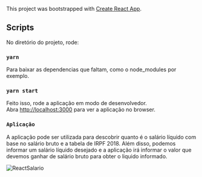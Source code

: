 This project was bootstrapped with [Create React App](https://github.com/facebook/create-react-app).

## Scripts

No diretório do projeto, rode:

### `yarn`

Para baixar as dependencias que faltam, como o node_modules por exemplo.

### `yarn start`

Feito isso, rode a aplicação em modo de desenvolvedor.<br />
Abra [http://localhost:3000](http://localhost:3000) para ver a aplicação no browser.


### `Aplicação`

A aplicação pode ser utilizada para descobrir quanto é o salário líquido com base no salário bruto e a tabela de IRPF 2018.
Além disso, podemos informar um salário líquido desejado e a aplicação irá informar o valor que devemos ganhar de salário bruto para obter o liquido informado.

![ReactSalario](https://user-images.githubusercontent.com/33429566/75834708-976c6980-5d9b-11ea-9a64-cd30c2a40f42.PNG)

